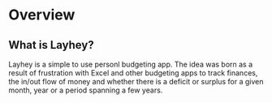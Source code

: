 # Overview

## What is Layhey?

Layhey is a simple to use personl budgeting app. The idea was born as a result of frustration with Excel and other budgeting apps to track finances, the in/out flow of money and whether there is a deficit or surplus for a given month, year or a period spanning a few years.



